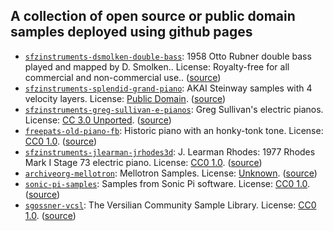

## A collection of open source or public domain samples deployed using github pages

- [`sfzinstruments-dsmolken-double-bass`](https://github.com/smpldsnds/sfzinstruments-dsmolken-double-bass): 1958 Otto Rubner double bass played and mapped by D. Smolken.. License: Royalty-free for all commercial and non-commercial use.. ([source](https://github.com/sfzinstruments/dsmolken.double-bass))
- [`sfzinstruments-splendid-grand-piano`](https://github.com/smpldsnds/sfzinstruments-splendid-grand-piano): AKAI Steinway samples with 4 velocity layers. License: [Public Domain](https://creativecommons.org/share-your-work/public-domain/). ([source](https://github.com/sfzinstruments/SplendidGrandPiano))
- [`sfzinstruments-greg-sullivan-e-pianos`](https://github.com/smpldsnds/sfzinstruments-greg-sullivan-e-pianos): Greg Sullivan's electric pianos. License: [CC 3.0 Unported](http://creativecommons.org/licenses/by/3.0/). ([source](https://github.com/sfzinstruments/GregSullivan.E-Pianos))
- [`freepats-old-piano-fb`](https://github.com/smpldsnds/freepats-old-piano-fb): Historic piano with an honky-tonk tone. License: [CC0 1.0](http://creativecommons.org/publicdomain/zero/1.0/). ([source](https://freepats.zenvoid.org/Piano/honky-tonk-piano.html))
- [`sfzinstruments-jlearman-jrhodes3d`](https://github.com/smpldsnds/sfzinstruments-jlearman-jrhodes3d): J. Learman Rhodes: 1977 Rhodes Mark I Stage 73 electric piano. License: [CC0 1.0](http://creativecommons.org/publicdomain/zero/1.0/). ([source](https://github.com/sfzinstruments/jlearman.jRhodes3d))
- [`archiveorg-mellotron`](https://github.com/smpldsnds/archiveorg-mellotron): Mellotron Samples. License: [Unknown](https://archive.org/details/mellotron-archive-cd-rom-nki-wav.-7z). ([source](https://archive.org/details/mellotron-archive-cd-rom-nki-wav.-7z))
- [`sonic-pi-samples`](https://github.com/smpldsnds/sonic-pi-samples): Samples from Sonic Pi software. License: [CC0 1.0](http://creativecommons.org/publicdomain/zero/1.0/). ([source](https://github.com/sonic-pi-net/sonic-pi))
- [`sgossner-vcsl`](https://github.com/smpldsnds/sgossner-vcsl): The Versilian Community Sample Library. License: [CC0 1.0](http://creativecommons.org/publicdomain/zero/1.0/). ([source](https://github.com/sgossner/VCSL))
